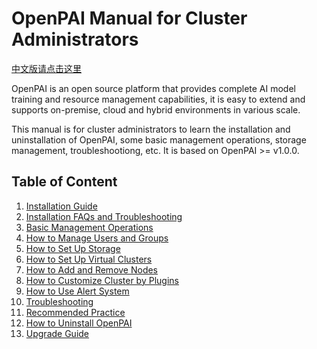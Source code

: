 # OpenPAI Manual for Cluster Administrators

[中文版请点击这里](../../../../zh_CN/latest)

OpenPAI is an open source platform that provides complete AI model training and resource management capabilities, it is easy to extend and supports on-premise, cloud and hybrid environments in various scale.

This manual is for cluster administrators to learn the installation and uninstallation of OpenPAI, some basic management operations, storage management, troubleshootiong, etc. It is based on OpenPAI >= v1.0.0. 

## Table of Content

1. [Installation Guide](./installation-guide.md)
2. [Installation FAQs and Troubleshooting](./installation-faqs-and-troubleshooting.md)
3. [Basic Management Operations](./basic-management-operations.md)
4. [How to Manage Users and Groups](./how-to-manage-users-and-groups.md)
5. [How to Set Up Storage](./how-to-set-up-storage.md)
6. [How to Set Up Virtual Clusters](./how-to-set-up-virtual-clusters.md)
7. [How to Add and Remove Nodes](./how-to-add-and-remove-nodes.md)
8. [How to Customize Cluster by Plugins](./how-to-customize-cluster-by-plugins.md)
9. [How to Use Alert System](./how-to-use-alert-system.md)
10. [Troubleshooting](./troubleshooting.md)
11. [Recommended Practice](./recommended-practice.md)
12. [How to Uninstall OpenPAI](./how-to-uninstall-openpai.md)
13. [Upgrade Guide](./upgrade-guide.md)
